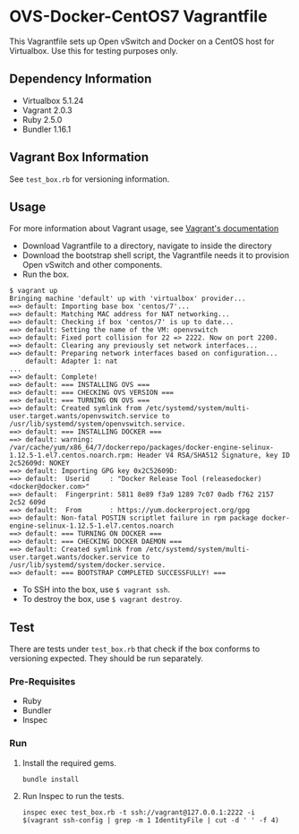 # OVS-Docker-CentOS7 Vagrantfile
This Vagrantfile sets up Open vSwitch and Docker on a CentOS host for
Virtualbox. Use this for testing purposes only.

## Dependency Information
* Virtualbox 5.1.24
* Vagrant 2.0.3
* Ruby 2.5.0
* Bundler 1.16.1

## Vagrant Box Information
See `test_box.rb` for versioning information.

## Usage
For more information about Vagrant usage, see 
[Vagrant's documentation](https://www.vagrantup.com/docs/)
* Download Vagrantfile to a directory, navigate to inside
the directory
* Download the bootstrap shell script, the Vagrantfile
needs it to provision Open vSwitch and other components.
* Run the box.
```
$ vagrant up
Bringing machine 'default' up with 'virtualbox' provider...
==> default: Importing base box 'centos/7'...
==> default: Matching MAC address for NAT networking...
==> default: Checking if box 'centos/7' is up to date...
==> default: Setting the name of the VM: openvswitch
==> default: Fixed port collision for 22 => 2222. Now on port 2200.
==> default: Clearing any previously set network interfaces...
==> default: Preparing network interfaces based on configuration...
    default: Adapter 1: nat
...
==> default: Complete!
==> default: === INSTALLING OVS ===
==> default: === CHECKING OVS VERSION ===
==> default: === TURNING ON OVS ===
==> default: Created symlink from /etc/systemd/system/multi-user.target.wants/openvswitch.service to /usr/lib/systemd/system/openvswitch.service.
==> default: === INSTALLING DOCKER ===
==> default: warning: /var/cache/yum/x86_64/7/dockerrepo/packages/docker-engine-selinux-1.12.5-1.el7.centos.noarch.rpm: Header V4 RSA/SHA512 Signature, key ID 2c52609d: NOKEY
==> default: Importing GPG key 0x2C52609D:
==> default:  Userid     : "Docker Release Tool (releasedocker) <docker@docker.com>"
==> default:  Fingerprint: 5811 8e89 f3a9 1289 7c07 0adb f762 2157 2c52 609d
==> default:  From       : https://yum.dockerproject.org/gpg
==> default: Non-fatal POSTIN scriptlet failure in rpm package docker-engine-selinux-1.12.5-1.el7.centos.noarch
==> default: === TURNING ON DOCKER ===
==> default: === CHECKING DOCKER DAEMON ===
==> default: Created symlink from /etc/systemd/system/multi-user.target.wants/docker.service to /usr/lib/systemd/system/docker.service.
==> default: === BOOTSTRAP COMPLETED SUCCESSFULLY! ===
```
* To SSH into the box, use `$ vagrant ssh`.
* To destroy the box, use `$ vagrant destroy`.

## Test
There are tests under `test_box.rb` that check if the box conforms to
versioning expected. They should be run separately.

### Pre-Requisites
* Ruby
* Bundler
* Inspec

### Run
1. Install the required gems.
    ```
    bundle install
    ```
2. Run Inspec to run the tests.
    ```
    inspec exec test_box.rb -t ssh://vagrant@127.0.0.1:2222 -i $(vagrant ssh-config | grep -m 1 IdentityFile | cut -d ' ' -f 4)
    ```